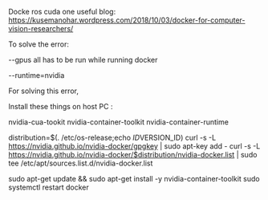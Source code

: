 Docke ros cuda one useful blog: https://kusemanohar.wordpress.com/2018/10/03/docker-for-computer-vision-researchers/

To solve the error:

--gpus all has to be run while running docker 

--runtime=nvidia

For solving this error, 

Install these things on host PC :

nvidia-cua-tookit
nvidia-container-toolkit
nvidia-container-runtime 


distribution=$(. /etc/os-release;echo $ID$VERSION_ID)
curl -s -L https://nvidia.github.io/nvidia-docker/gpgkey | sudo apt-key add -
curl -s -L https://nvidia.github.io/nvidia-docker/$distribution/nvidia-docker.list | sudo tee /etc/apt/sources.list.d/nvidia-docker.list

sudo apt-get update && sudo apt-get install -y nvidia-container-toolkit
sudo systemctl restart docker
